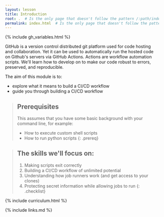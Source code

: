 ```yaml
---
layout: lesson
title: Introduction
root: .  # Is the only page that doesn't follow the pattern /:path/index.html
permalink: index.html  # Is the only page that doesn't follow the pattern /:path/index.html
---
```

{% include gh_variables.html %}

GitHub is a version control distributed git platform used for code hosting and collaboration. Yet it can be used to automatically run the hosted code on Github's servers via GitHub Actions. Actions are workflow automation scripts. We'll learn how to develop on to make our code robust to errors, preserved, and reproducible.

The aim of this module is to:
- explore what it means to build a CI/CD workflow
- guide you through building a CI/CD workflow

> ## Prerequisites
>
> This assumes that you have some basic background with your command line, for example:
> - How to execute custom shell scripts
> - How to run python scripts
{: .prereq}

> ## The skills we'll focus on:
>
> 1.  Making scripts exit correctly
> 2.  Building a CI/CD workflow of unlimited potential
> 3.  Understanding how job runners work (and get access to your clones)
> 4.  Protecting secret information while allowing jobs to run
{: .checklist}

{% include curriculum.html %}

{% include links.md %}
